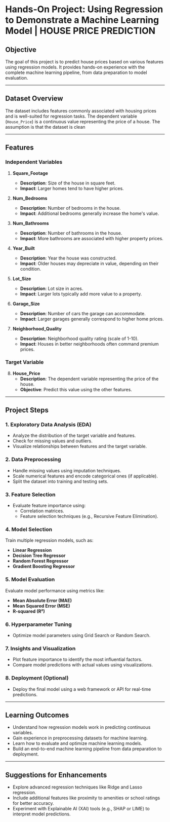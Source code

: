 # Hands-On Project: Using Regression to Demonstrate a Machine Learning Model | HOUSE PRICE PREDICTION

## Objective
The goal of this project is to predict house prices based on various features using regression models. It provides hands-on experience with the complete machine learning pipeline, from data preparation to model evaluation.

---

## Dataset Overview
The dataset includes features commonly associated with housing prices and is well-suited for regression tasks. The dependent variable (`House_Price`) is a continuous value representing the price of a house. The assumption is that the dataset is clean

---

## Features
### Independent Variables
1. **Square_Footage**  
   - **Description**: Size of the house in square feet.  
   - **Impact**: Larger homes tend to have higher prices.

2. **Num_Bedrooms**  
   - **Description**: Number of bedrooms in the house.  
   - **Impact**: Additional bedrooms generally increase the home's value.

3. **Num_Bathrooms**  
   - **Description**: Number of bathrooms in the house.  
   - **Impact**: More bathrooms are associated with higher property prices.

4. **Year_Built**  
   - **Description**: Year the house was constructed.  
   - **Impact**: Older houses may depreciate in value, depending on their condition.

5. **Lot_Size**  
   - **Description**: Lot size in acres.  
   - **Impact**: Larger lots typically add more value to a property.

6. **Garage_Size**  
   - **Description**: Number of cars the garage can accommodate.  
   - **Impact**: Larger garages generally correspond to higher home prices.

7. **Neighborhood_Quality**  
   - **Description**: Neighborhood quality rating (scale of 1-10).  
   - **Impact**: Houses in better neighborhoods often command premium prices.

### Target Variable
8. **House_Price**  
   - **Description**: The dependent variable representing the price of the house.  
   - **Objective**: Predict this value using the other features.

---

## Project Steps

### 1. Exploratory Data Analysis (EDA)
- Analyze the distribution of the target variable and features.
- Check for missing values and outliers.
- Visualize relationships between features and the target variable.

### 2. Data Preprocessing
- Handle missing values using imputation techniques.
- Scale numerical features and encode categorical ones (if applicable).
- Split the dataset into training and testing sets.

### 3. Feature Selection
- Evaluate feature importance using:
  - Correlation matrices.
  - Feature selection techniques (e.g., Recursive Feature Elimination).

### 4. Model Selection
Train multiple regression models, such as:
- **Linear Regression**
- **Decision Tree Regressor**
- **Random Forest Regressor**
- **Gradient Boosting Regressor**

### 5. Model Evaluation
Evaluate model performance using metrics like:
- **Mean Absolute Error (MAE)**
- **Mean Squared Error (MSE)**
- **R-squared (R²)**

### 6. Hyperparameter Tuning
- Optimize model parameters using Grid Search or Random Search.

### 7. Insights and Visualization
- Plot feature importance to identify the most influential factors.
- Compare model predictions with actual values using visualizations.

### 8. Deployment (Optional)
- Deploy the final model using a web framework or API for real-time predictions.

---

## Learning Outcomes
- Understand how regression models work in predicting continuous variables.
- Gain experience in preprocessing datasets for machine learning.
- Learn how to evaluate and optimize machine learning models.
- Build an end-to-end machine learning pipeline from data preparation to deployment.

---

## Suggestions for Enhancements
- Explore advanced regression techniques like Ridge and Lasso regression.
- Include additional features like proximity to amenities or school ratings for better accuracy.
- Experiment with Explainable AI (XAI) tools (e.g., SHAP or LIME) to interpret model predictions.
